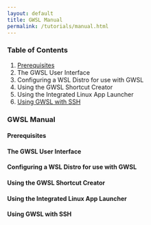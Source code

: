 ```yaml
---
layout: default
title: GWSL Manual
permalink: /tutorials/manual.html
---
```

### Table of Contents
1.  [Prerequisites](#prerequisites)
2.  The GWSL User Interface
3.  Configuring a WSL Distro for use with GWSL
4.  Using the GWSL Shortcut Creator
5.  Using the Integrated Linux App Launcher
6.  [Using GWSL with SSH](#using-gwsl-with-ssh)


### GWSL Manual

#### Prerequisites ####

#### The GWSL User Interface ####


#### Configuring a WSL Distro for use with GWSL #### 


#### Using the GWSL Shortcut Creator #### 


#### Using the Integrated Linux App Launcher #### 


#### Using GWSL with SSH #### 
